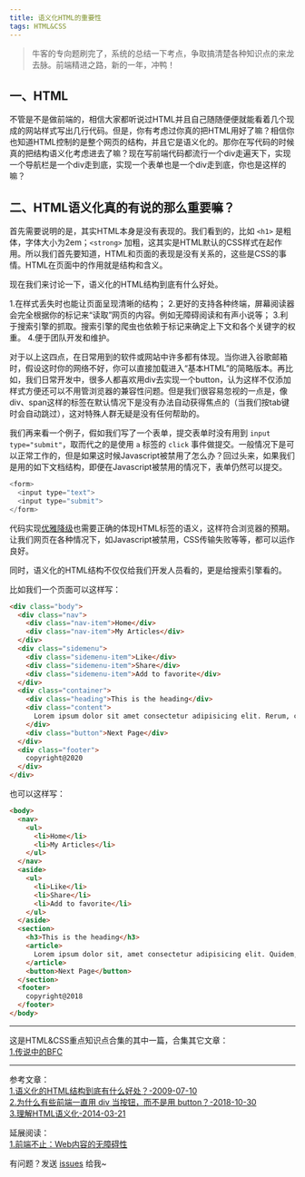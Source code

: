 ```yaml
---
title: 语义化HTML的重要性
tags: HTML&CSS
---
```


> 牛客的专向题刷完了，系统的总结一下考点，争取搞清楚各种知识点的来龙去脉。前端精进之路，新的一年，冲鸭！

## 一、HTML

不管是不是做前端的，相信大家都听说过HTML并且自己随随便便就能看着几个现成的网站样式写出几行代码。但是，你有考虑过你真的把HTML用好了嘛？相信你也知道HTML控制的是整个网页的结构，并且它是语义化的。那你在写代码的时候真的把结构语义化考虑进去了嘛？现在写前端代码都流行一个div走遍天下，实现一个导航栏是一个div走到底，实现一个表单也是一个div走到底，你也是这样的嘛？

## 二、HTML语义化真的有说的那么重要嘛？

首先需要说明的是，其实HTML本身是没有表现的。我们看到的，比如 `<h1>` 是粗体，字体大小为2em；`<strong>` 加粗，这其实是HTML默认的CSS样式在起作用。所以我们首先要知道，HTML和页面的表现是没有关系的，这些是CSS的事情。HTML在页面中的作用就是结构和含义。

现在我们来讨论一下，语义化的HTML结构到底有什么好处。

1.在样式丢失时也能让页面呈现清晰的结构；
2.更好的支持各种终端，屏幕阅读器会完全根据你的标记来“读取”网页的内容。例如无障碍阅读和有声小说等；
3.利于搜索引擎的抓取。搜索引擎的爬虫也依赖于标记来确定上下文和各个关键字的权重。
4.便于团队开发和维护。

对于以上这四点，在日常用到的软件或网站中许多都有体现。当你进入谷歌邮箱时，假设这时你的网络不好，你可以直接加载进入“基本HTML”的简略版本。再比如，我们日常开发中，很多人都喜欢用div去实现一个button，认为这样不仅添加样式方便还可以不用管浏览器的兼容性问题。但是我们很容易忽视的一点是，像div、span这样的标签在默认情况下是没有办法自动获得焦点的（当我们按tab键时会自动跳过），这对特殊人群无疑是没有任何帮助的。

我们再来看一个例子，假如我们写了一个表单，提交表单时没有用到 `input type="submit"`，取而代之的是使用 `a` 标签的 `click` 事件做提交。一般情况下是可以正常工作的，但是如果这时候Javascript被禁用了怎么办？回过头来，如果我们是用的如下文档结构，即便在Javascript被禁用的情况下，表单仍然可以提交。

```Javascript
<form>
  <input type="text">
  <input type="submit">
</form>
```

代码实现[优雅降级](https://juejin.im/post/58eda95261ff4b005819faf9)也需要正确的体现HTML标签的语义，这样符合浏览器的预期。让我们网页在各种情况下，如Javascript被禁用，CSS传输失败等等，都可以运作良好。

同时，语义化的HTML结构不仅仅给我们开发人员看的，更是给搜索引擎看的。

比如我们一个页面可以这样写：
```html
<div class="body">
  <div class="nav">
    <div class="nav-item">Home</div>
    <div class="nav-item">My Articles</div>
  </div>
  <div class="sidemenu">
    <div class="sidemenu-item">Like</div>
    <div class="sidemenu-item">Share</div>
    <div class="sidemenu-item">Add to favorite</div>
  </div>
  <div class="container">
    <div class="heading">This is the heading</div>
    <div class="content">
      Lorem ipsum dolor sit amet consectetur adipisicing elit. Rerum, consequuntur!
    </div>
    <div class="button">Next Page</div>
  </div>
  <div class="footer">
    copyright@2020
  </div>
</div>
```

也可以这样写：
```html
<body>
  <nav>
    <ul>
      <li>Home</li>
      <li>My Articles</li>
    </ul>
  </nav>
  <aside>
    <ul>
      <li>Like</li>
      <li>Share</li>
      <li>Add to favorite</li>
    </ul>
  </aside>
  <section>
    <h3>This is the heading</h3>
    <article>
      Lorem ipsum dolor sit, amet consectetur adipisicing elit. Quidem, assumenda?
    </article>
    <button>Next Page</button>
  </section>
  <footer>
    copyright@2018
  </footer>
</body>
```

---
这是HTML&CSS重点知识点合集的其中一篇，合集其它文章：  
[1.传说中的BFC](/_posts/传说中的BFC.md)  

---
参考文章：  
[1.语义化的HTML结构到底有什么好处？-2009-07-10](https://www.html.cn/archives/1668)  
[2.为什么有些前端一直用 div 当按钮，而不是用 button？-2018-10-30](https://www.zhihu.com/question/296706208)  
[3.理解HTML语义化-2014-03-21](https://www.cnblogs.com/freeyiyi1993/p/3615179.html)  

延展阅读：  
[1.前端不止：Web内容的无障碍性](https://zhuanlan.zhihu.com/p/37397635)  

有问题？发送 [issues](https://syt-honey.github.io/about/) 给我~
